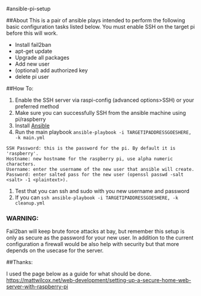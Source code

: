 #ansible-pi-setup 

##About
This is a pair of ansible plays intended to perform the following basic configuration tasks listed below. You must enable SSH on the target pi before this will work. 

- Install fail2ban
- apt-get update
- Upgrade all packages
- Add new user
- (optional) add authorized key
- delete pi user

##How To:
1. Enable the SSH server via raspi-config (advanced options>SSH) or your preferred method
1. Make sure you can successfully SSH from the ansible machine using pi/raspberry
1. Install [Ansible](https://www.ansible.com/)
1. Run the main playbook `ansible-playbook -i TARGETIPADDRESSGOESHERE, -k main.yml`
```	
SSH Password: this is the password for the pi. By default it is 'raspberry'.
Hostname: new hostname for the raspberry pi, use alpha numeric characters.
Username: enter the username of the new user that ansible will create. 
Password: enter salted pass for the new user (openssl passwd -salt <salt> -1 <plaintext>).
```
1. Test that you can ssh and sudo with you new username and password
1. If you can `ssh ansible-playbook -i TARGETIPADDRESSGOESHERE, -k cleanup.yml`

### WARNING: 

Fail2ban will keep brute force attacks at bay, but remember this setup is only as secure as the password for your new user. In addition to the current configuration a firewall would be also help with security but that more depends on the usecase for the server.

##Thanks:

I used the page below as a guide for what should be done. 
https://mattwilcox.net/web-development/setting-up-a-secure-home-web-server-with-raspberry-pi





